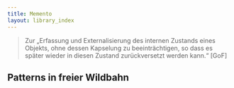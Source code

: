 ```yaml
---
title: Memento
layout: library_index
---
```


> Zur „Erfassung und Externalisierung des internen Zustands eines Objekts, ohne dessen Kapselung zu beeinträchtigen, so dass es später wieder in diesen Zustand zurückversetzt werden kann.“ [GoF]

## Patterns in freier Wildbahn
